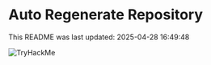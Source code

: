 # Auto Regenerate Repository

This README was last updated: 2025-04-28 16:49:48

 ![TryHackMe](https://tryhackme.com/badge/533634)